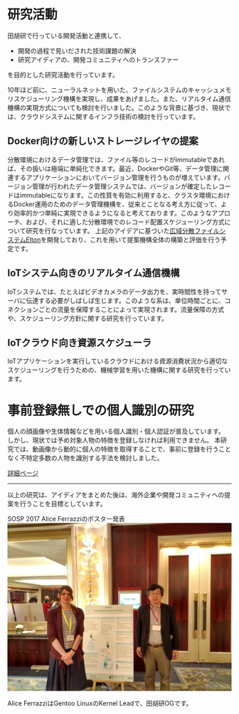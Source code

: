 # 研究活動

田胡研で行っている開発活動と連携して、  
* 開発の過程で見いだされた技術課題の解決  
* 研究アイディアの、開発コミュニティへのトランスファー  

を目的とした研究活動を行っています。

10年ほど前に、ニューラルネットを用いた、ファイルシステムのキャッシュメモリスケジューリング機構を実現し、成果をあげました。また、リアルタイム通信機構の実現方式についても検討を行いました。このような背景に基づき、現状では、クラウドシステムに関するインフラ技術の検討を行っています。

## Docker向けの新しいストレージレイヤの提案
分散環境におけるデータ管理では、ファイル等のレコードがimmutableであれば、その扱いは極端に単純化できます。最近、DockerやGit等、データ管理に関連するアプリケーションにおいてバージョン管理を行うものが増えています。バージョン管理が行われたデータ管理システムでは、バージョンが確定したレコードはimmutableになります。この性質を有効に利用すると、クラスタ環境におけるDocker運用のためのデータ管理機構を、従来とことなる考え方に従って、より効率的かつ単純に実現できるようになると考えております。このようなアプローチ、および、それに適した分散環境でのレコード配置スケジューリング方式について研究を行なっています。
上記のアイデアに基づいた[広域分散ファイルシステムElton](https://github.com/elton-project/elton)を開発しており、これを用いて提案機構全体の構築と評価を行う予定です。

## IoTシステム向きのリアルタイム通信機構  
IoTシステムでは、たとえばビデオカメラのデータ出力を、実時間性を持ってサーバに伝達する必要がしばしば生じます。このような系は、単位時間ごとに、コネクションごとの流量を保障することによって実現されます。流量保障の方式や、スケジューリング方針に関する研究を行っています。

## IoTクラウド向き資源スケジューラ   
IoTアプリケーションを実行しているクラウドにおける資源消費状況から適切なスケジューリングを行うための、機械学習を用いた機構に関する研究を行っています。  

# 事前登録無しでの個人識別の研究

個人の顔画像や生体情報などを用いる個人識別・個人認証が普及しています。
しかし、現状では予め対象人物の特徴を登録しなければ利用できません。
本研究では、動画像から動的に個人の特徴を取得することで、事前に登録を行うことなく不特定多数の人物を識別する手法を検討しました。

[詳細ページ](./fsipi.html)


---

以上の研究は、アイディアをまとめた後は、海外企業や開発コミュニティへの提案を行うことを目標としています。

SOSP 2017 Alice Ferrazziのポスター発表  
![SOSP 2017 Alice Ferrazziのポスター発表](./alice.jpg)  

Alice FerrazziはGentoo LinuxのKernel Leadで、田胡研OGです。
